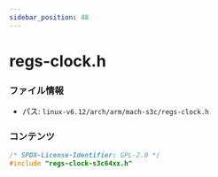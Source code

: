 ```yaml
---
sidebar_position: 48
---
```

# regs-clock.h

### ファイル情報

- パス: `linux-v6.12/arch/arm/mach-s3c/regs-clock.h`

### コンテンツ

```h
/* SPDX-License-Identifier: GPL-2.0 */
#include "regs-clock-s3c64xx.h"

```
